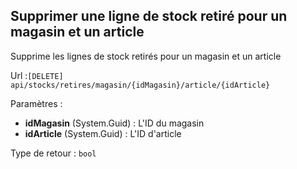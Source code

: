 ## <span id='supprimerstockretiremagasinarticle'>Supprimer une ligne de stock retiré pour un magasin et un article</span>

Supprime les lignes de stock retirés pour un magasin et un article

Url :`[DELETE] api/stocks/retires/magasin/{idMagasin}/article/{idArticle}`

Paramètres : 

- **idMagasin** (System.Guid) : L'ID du magasin
- **idArticle** (System.Guid) : L'ID d'article

Type de retour : `bool`

